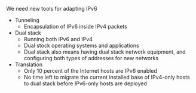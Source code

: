 We need new tools for adapting IPv6
- Tunneling
	- Encapsulation of IPv6 inside IPv4 packets
- Dual stack
	- Running both IPv6 and IPv4
	- Dual stock operating systems and applications
	- Dual stack also means having dual stack network equipment, and configuring both types of addresses for new networks
- Translation
	- Only 10 percent of the Internet hosts are IPv6 enabled
	- No time left to migrate the current installed base of IPv4-only hosts to dual stack before IPv6-only hosts are deployed